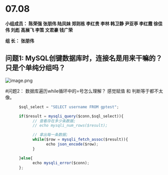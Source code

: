 # **07.08**

**小组成员： 陈荣强 张朋伟 陆凤妹  郑则栋 李红贵 李林 韩卫静 尹亚亭 李红霞  徐佳伟  刘彪  高展飞 李策  文君豪 钱广荣**

**组       长： 张朋伟**


## 问题1: MySQL创键数据库时，连接名是用来干嘛的？只是个单纯分组吗？
![image.png](https://upload-images.jianshu.io/upload_images/2845301-bcccfe89f42d841d.png?imageMogr2/auto-orient/strip%7CimageView2/2/w/1240)



#问题2： 数据库遍历while循环中的=号怎么理解？ 感觉赋值 和 判断等于都不太像。
```javascript
      $sql_select = "SELECT username FROM gptest";

      if($result = mysqli_query($conn,$sql_select)){
            // 查看存在多少条数据;
            // echo mysqli_num_rows($result);

            // 拿出每一条数据;
            while($row = mysqli_fetch_assoc($result)){
                  echo json_encode($row);
            }

      }else{
            echo mysqli_error($conn);
      };
```